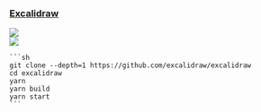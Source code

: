### [Excalidraw](https://github.com/excalidraw/excalidraw)

![](https://img.shields.io/github/license/excalidraw/excalidraw?style=flat-square)<br />
[![](https://img.shields.io/github/last-commit/scillidan/excalidraw/master?label=last%20commit%20(fork)&style=flat-square)](https://github.com/scillidan/excalidraw)

````{tab} From source
```sh
git clone --depth=1 https://github.com/excalidraw/excalidraw
cd excalidraw
yarn
yarn build
yarn start
```
````